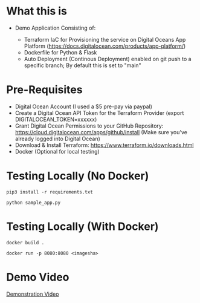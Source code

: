 # What this is

* Demo Application Consisting of:

  - Terraform IaC for Provisioning the service on Digital Oceans App Platform (https://docs.digitalocean.com/products/app-platform/)
  - Dockerfile for Python & Flask
  - Auto Deployment (Continous Deployment) enabled on git push to a specific branch; By default this is set to "main"

# Pre-Requisites

* Digital Ocean Account (I used a $5 pre-pay via paypal)
* Create a Digital Ocean API Token for the Terraform Provider (export DIGITALOCEAN_TOKEN=xxxxxx)
* Grant Digital Ocean Permissions to your GitHub Repository: https://cloud.digitalocean.com/apps/github/install (Make sure you've already logged into Digital Ocean)
* Download & Install Terraform: https://www.terraform.io/downloads.html
* Docker (Optional for local testing)


# Testing Locally (No Docker)

 ```pip3 install -r requirements.txt```
 
 ```python sample_app.py```


# Testing Locally (With Docker)

``` docker build . ```

``` docker run -p 8080:8080 <imagesha> ```

# Demo Video
[Demonstration Video](https://mgarber-ops-do-tutorial.s3.amazonaws.com/do-app-tutorial.mp4)
